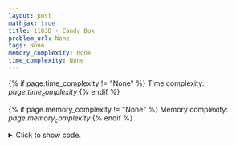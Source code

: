 ```yaml
---
layout: post
mathjax: true
title: 1183D - Candy Box
problem_url: None
tags: None
memory_complexity: None
time_complexity: None
---
```




{% if page.time_complexity != "None" %}
Time complexity: ${{ page.time_complexity }}$
{% endif %}

{% if page.memory_complexity != "None" %}
Memory complexity: ${{ page.memory_complexity }}$
{% endif %}

<details>
<summary>
<p style="display:inline">Click to show code.</p>
</summary>
```cpp
{% raw %}
using namespace std;
using ll = long long;
using ii = pair<int, int>;
using vi = vector<int>;
int main(void)
{
    int t;
    cin >> t;
    while (t--)
    {
        int n;
        cin >> n;
        vi cnt(n + 1);
        for (int i = 0; i < n; ++i)
        {
            int ai;
            cin >> ai;
            cnt[ai]++;
        }
        multiset<int, greater<int>> s;
        for (int i = 1; i <= n; ++i)
            if (cnt[i] > 0)
                s.insert(cnt[i]);
        int cur = *s.begin(), ans = 0;
        for (auto x : s)
        {
            ans += min(cur, x);
            cur = min(cur, x);
            cur--;
            if (cur == 0)
                break;
        }
        cout << ans << endl;
    }
    return 0;
}

{% endraw %}
```
</details>

